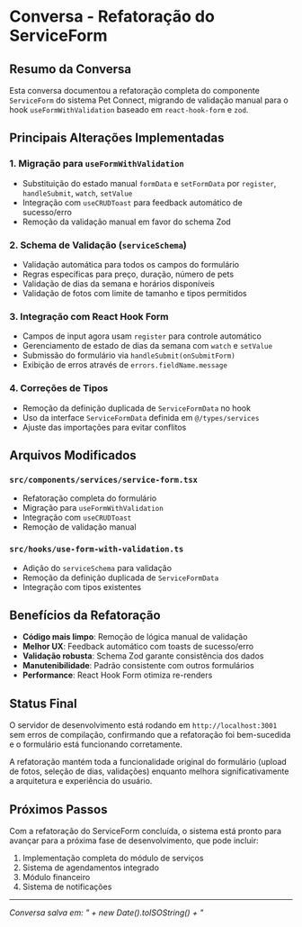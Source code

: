 # Conversa - Refatoração do ServiceForm

## Resumo da Conversa

Esta conversa documentou a refatoração completa do componente `ServiceForm` do sistema Pet Connect, migrando de validação manual para o hook `useFormWithValidation` baseado em `react-hook-form` e `zod`.

## Principais Alterações Implementadas

### 1. Migração para `useFormWithValidation`
- Substituição do estado manual `formData` e `setFormData` por `register`, `handleSubmit`, `watch`, `setValue`
- Integração com `useCRUDToast` para feedback automático de sucesso/erro
- Remoção da validação manual em favor do schema Zod

### 2. Schema de Validação (`serviceSchema`)
- Validação automática para todos os campos do formulário
- Regras específicas para preço, duração, número de pets
- Validação de dias da semana e horários disponíveis
- Validação de fotos com limite de tamanho e tipos permitidos

### 3. Integração com React Hook Form
- Campos de input agora usam `register` para controle automático
- Gerenciamento de estado de dias da semana com `watch` e `setValue`
- Submissão do formulário via `handleSubmit(onSubmitForm)`
- Exibição de erros através de `errors.fieldName.message`

### 4. Correções de Tipos
- Remoção da definição duplicada de `ServiceFormData` no hook
- Uso da interface `ServiceFormData` definida em `@/types/services`
- Ajuste das importações para evitar conflitos

## Arquivos Modificados

### `src/components/services/service-form.tsx`
- Refatoração completa do formulário
- Migração para `useFormWithValidation`
- Integração com `useCRUDToast`
- Remoção de validação manual

### `src/hooks/use-form-with-validation.ts`
- Adição do `serviceSchema` para validação
- Remoção da definição duplicada de `ServiceFormData`
- Integração com tipos existentes

## Benefícios da Refatoração

- **Código mais limpo**: Remoção de lógica manual de validação
- **Melhor UX**: Feedback automático com toasts de sucesso/erro
- **Validação robusta**: Schema Zod garante consistência dos dados
- **Manutenibilidade**: Padrão consistente com outros formulários
- **Performance**: React Hook Form otimiza re-renders

## Status Final

O servidor de desenvolvimento está rodando em `http://localhost:3001` sem erros de compilação, confirmando que a refatoração foi bem-sucedida e o formulário está funcionando corretamente.

A refatoração mantém toda a funcionalidade original do formulário (upload de fotos, seleção de dias, validações) enquanto melhora significativamente a arquitetura e experiência do usuário.

## Próximos Passos

Com a refatoração do ServiceForm concluída, o sistema está pronto para avançar para a próxima fase de desenvolvimento, que pode incluir:

1. Implementação completa do módulo de serviços
2. Sistema de agendamentos integrado
3. Módulo financeiro
4. Sistema de notificações

---

*Conversa salva em: " + new Date().toISOString() + "*